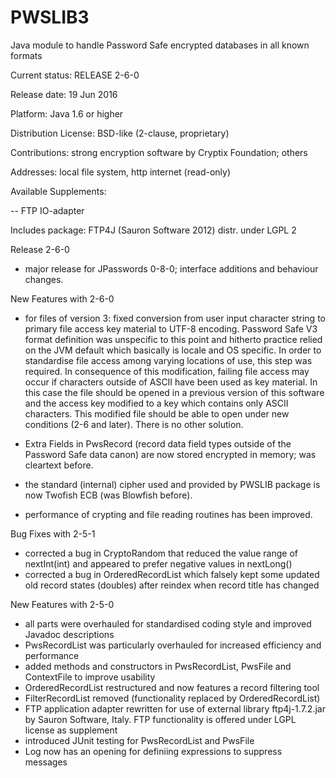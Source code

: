 # PWSLIB3
Java module to handle Password Safe encrypted databases in all known formats

Current status: RELEASE 2-6-0

Release date: 19 Jun 2016

Platform: Java 1.6 or higher

Distribution License: BSD-like (2-clause, proprietary)

Contributions: strong encryption software by Cryptix Foundation; others

Addresses: local file system, http internet (read-only)

Available Supplements:

-- FTP IO-adapter

Includes package: FTP4J (Sauron Software 2012) distr. under LGPL 2


Release 2-6-0

- major release for JPasswords 0-8-0; interface additions and behaviour changes.

New Features with 2-6-0

- for files of version 3: fixed conversion from user input character string to primary 
  file access key material to UTF-8 encoding. Password Safe V3 format definition was 
  unspecific to this point and hitherto practice relied on the JVM default which basically 
  is locale and OS specific.
  In order to standardise file access among varying locations of use, this step was required.
  In consequence of this modification, failing file access may occur if characters outside 
  of ASCII have been used as key material. In this case the file should be opened in a previous
  version of this software and the access key modified to a key which contains only ASCII 
  characters. This modified file should be able to open under new conditions (2-6 and later). 
  There is no other solution.

- Extra Fields in PwsRecord (record data field types outside of the Password Safe data canon)
  are now stored encrypted in memory; was cleartext before. 

- the standard (internal) cipher used and provided by PWSLIB package is now Twofish ECB 
  (was Blowfish before).

- performance of crypting and file reading routines has been improved.


Bug Fixes with 2-5-1

- corrected a bug in CryptoRandom that reduced the value range of nextInt(int)
  and appeared to prefer negative values in nextLong()
- corrected a bug in OrderedRecordList which falsely kept some updated old record
  states (doubles) after reindex when record title has changed

New Features with 2-5-0

- all parts were overhauled for standardised coding style and improved
  Javadoc descriptions
- PwsRecordList was particularly overhauled for increased efficiency and
  performance
- added methods and constructors in PwsRecordList, PwsFile and ContextFile
  to improve usability
- OrderedRecordList restructured and now features a record filtering tool
- FilterRecordList removed (functionality replaced by OrderedRecordList)
- FTP application adapter rewritten for use of external library ftp4j-1.7.2.jar
  by Sauron Software, Italy. FTP functionality is offered under LGPL license as
  supplement
- introduced JUnit testing for PwsRecordList and PwsFile
- Log now has an opening for definiing expressions to suppress messages
